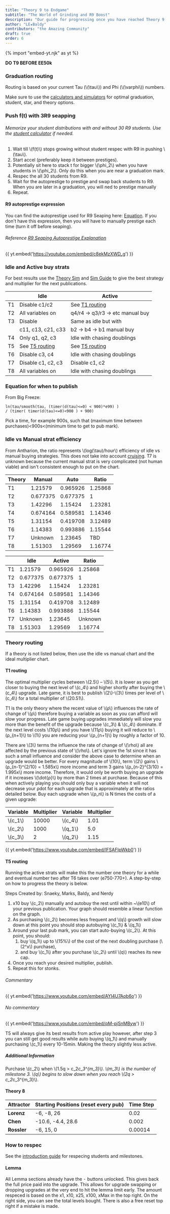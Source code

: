 ```yaml
---
title: "Theory 9 to Endgame"
subtitle: "The World of Grinding and R9 Boost"
description: "Our guide for progressing once you have reached Theory 9 and the endgame."
author: "LE★Baldy"
contributors: "the Amazing Community"
draft: true
order: 6
---
```


{% import "embed-yt.njk" as yt %}

**DO T9 BEFORE EE50k**

### Graduation routing

Routing is based on your current Tau (\\(\tau\\)) and Phi (\\(\varphi\\)) numbers.

Make sure to use the [calculators and simulators](/#other-resources) for optimal graduation, student, star, and theory options.

### Push f(t) with 3R9 seapping

###### Memorize your student distributions with and without 30 R9 students. Use the [student calculator](https://conicgames.github.io/exponentialidle/students.html) if needed.
1. Wait till \\(f(t)\\) stops growing without student respec with R9 in pushing \\(\tau\\).
2. Start accel (preferably keep it between prestiges).
3. Potentially sit here to stack t for bigger \\(\phi_2\\) when you have students in \\(\phi_2\\). Only
   do this when you are near a graduation mark.
4. Respec the all 30 students from R9.
5. Wait for the autoprestige to prestige and swap back students to R9. When you are later in a graduation,
    you will ned to prestige manually
6. Repeat.

#### R9 autoprestige expression

You can find the autoprestige used for R9 Seaping here: [Equation](https://exponential-idle-guides.netlify.app/guides/intro-to-grad/#new-autoprestige-expression). If you don't have this expression, then you will have to manually prestige each time (turn it off before seaping).

###### Reference [R9 Seaping Autoprestige Explanation](https://exponential-idle-guides.netlify.app/guides/intro-to-grad/#autoprestige-explanation)

{{ yt.embed('https://youtube.com/embed/c8ekMzXWD_g') }}

### Idle and Active buy strats
For best results use the <a href="https://replit.com/@xelaroc/AnthSim">Theory Sim</a> and <a href="https://exponential-idle-guides.netlify.app/guides/theory-sim/">Sim Guide</a> to give the best strategy and multiplier for the next publications.

<table class="newwords">
    <thead>
        <tr>
            <th class="invisible"></th>
            <th>Idle</th>
            <th>Active</th>
        </tr>
    </thead>
    <tbody>
        <tr>
            <td class="leftHeader">T1</td>
            <td>Disable c1/c2</td>
            <td>See <a href="https://exponential-idle-guides.netlify.app/guides/endgame/#t1-routing">T1 routing</a></td>
        </tr>
        <tr>
            <td class="leftHeader">T2</td>
            <td>All variables on</td>
            <td>q4/r4 → q3/r3 → etc manual buy</td>
        </tr>
        <tr>
            <td class="leftHeader">T3</td>
            <td>Disable </td>
            <td>Same as idle but with  </td>
        </tr>
                <tr>
            <td class="leftHeader"></td>
            <td>c11, c13, c21, c33</td>
            <td>b2 → b4 → b1 manual buy</td>
        </tr>
        <tr>
            <td class="leftHeader">T4</td>
            <td>Only q1, q2, c3</td>
            <td>Idle with chasing doublings</td>
        </tr>
        <tr>
            <td class="leftHeader">T5</td>
            <td>See <a href="https://exponential-idle-guides.netlify.app/guides/endgame/#t5-routing">T5 routing</a></td>
            <td>See <a href="https://exponential-idle-guides.netlify.app/guides/endgame/#t5-routing">T5 routing</a></td>
        </tr>
        <tr>
            <td class="leftHeader">T6</td>
            <td>Disable c3, c4</td>
            <td>Idle with chasing doublings</td>
        </tr>
        <tr>
            <td class="leftHeader">T7</td>
            <td>Disable c1, c2, c3</td>
            <td>Disable c1, c2</td>
        </tr>
        <tr>
            <td class="leftHeader">T8</td>
            <td>All variables on</td>
            <td>Idle with chasing doublings</td>
        </tr>
    </tbody>
</table>

### Equation for when to publish

From Big Freeze:

```
ln(tau/smooth(tau, (timer(d(tau)<=0) < 900)*e99) )
/ (timer( timer(d(tau)<=0)<900 ) + 900)
```

Pick a time, for example 900s, such that (maximum time between purchases)<900s<(minimum time to get to pub mark).

### Idle vs Manual strat efficiency

From Antharion, the ratio represents \\(log(\tau)/hour\\) efficiency of
idle vs manual buying strategies. This does not take into account [cruising](https://exponential-idle-guides.netlify.app/guides/intro-to-grad/#theory-basics). T7 is unknown because the current manual strat is very complicated (not human viable) and isn't consistent enough to put on the chart.

Theory | Manual | Auto | Ratio
---|---|---|---
 T1 | 1.21579  | 0.965926 | 1.25868
 T2 | 0.677375 | 0.677375 | 1
 T3 | 1.42296  | 1.15424  | 1.23281
 T4 | 0.674164 | 0.589581 | 1.14346
 T5 | 1.31154  | 0.419708 | 3.12489
 T6 | 1.14383  | 0.993886 | 1.15544
 T7 | Unknown   | 1.23645  | TBD
 T8 | 1.51303  | 1.29569  | 1.16774

 <table class="newwords">
    <thead>
        <tr>
            <th class="invisible"></th>
            <th>Idle</th>
            <th>Active</th>
            <th>Ratio</th>
        </tr>
    </thead>
    <tbody>
        <tr>
            <td class="leftHeader">T1</td>
            <td>1.21579</td>
            <td>0.965926</td>
            <td>1.25868</td>
        </tr>
        <tr>
            <td class="leftHeader">T2</td>
            <td>0.677375</td>
            <td>0.677375</td>
            <td>1</td>
        </tr>
        <tr>
            <td class="leftHeader">T3</td>
            <td>1.42296</td>
            <td>1.15424</td>
            <td>1.23281</td>
        <tr>
            <td class="leftHeader">T4</td>
            <td>0.674164</td>
            <td>0.589581</td></td>
            <td>1.14346</td>
        </tr>
        <tr>
            <td class="leftHeader">T5</td>
            <td>1.31154</td>
            <td>0.419708</td>
            <td>3.12489</td>
        </tr>
        <tr>
            <td class="leftHeader">T6</td>
            <td>1.14383</td>
            <td>0.993886</td></td>
            <td>1.15544</td>
        </tr>
        <tr>
            <td class="leftHeader">T7</td>
            <td>Unknown</td>
            <td>1.23645</td>
            <td>Unknown</td>
        </tr>
        <tr>
            <td class="leftHeader">T8</td>
            <td>1.51303</td>
            <td>1.29569</td>
            <td>1.16774</td>
        </tr>
    </tbody>
</table>

### Theory routing

If a theory is not listed below, then use the idle vs manual chart and
the ideal multiplier chart.

#### T1 routing

The optimal multiplier cycles between \\(2.5\\) – \\(5\\). It is lower as you get
closer to buying the next level of \\(c_4\\) and higher shortly after buying
the \\(c_4\\) upgrade. Late game, it is best to publish \\(2\\)-\\(3\\) times per level of
\\(c_4\\) for a total multiplier of \\(20.51\\).

T1 is the only theory where the recent value of \\(ρ\\) influences the
rate of change of \\(ρ\\) therefore buying a
variable as soon as you can afford will slow your progress. Late game
buying upgrades immediately will slow you more than the benefit of the
upgrade because \\(c_3\\) & \\(c_4\\) dominate. If the next level costs \\(10ρ\\) and you
have \\(11ρ\\) buying it will reduce to \\(ρ_{n+1}\\) to \\(1\\) you are reducing your \\(ρ_{n+1}\\)
by roughly a factor of 10.

There are \\(3\\) terms the influence the rate of change of \\(\rho\\) all are
affected by the previous state of \\(\rho\\). Let's ignore the 1st since it
has such a small influence and consider the above case to determine when
an upgrade would be better. For every magnitude of \\(10\\), term \\(2\\) gains
\\(ρ_{n-1}^{2/10} = 1.585x\\) more income and term 3 gains \\(ρ_{n-2}^{3/10} = 1.995x\\)
more income. Therefore, it would only be worth buying an upgrade if it
increases \\(\dot{ρ}\\) by more than 2 times at purchase. Because of this when
actively playing you should only buy a variable when it will not
decrease your ρdot for each upgrade that is approximately at the ratios
detailed below. Buy each upgrade when \\(ρ_n\\) is N times the costs of a
given upgrade:

Variable | Multiplier | Variable | Multiplier
--- | --- | --- | ---
\\(c_1\\) | 10000 | \\(c_4\\) | 1.01
\\(c_2\\) | 1000 | \\(q_1\\) | 5.0
\\(c_3\\) | 2 | \\(q_2\\) | 1.15


{{ yt.embed('https://www.youtube.com/embed/lFSAFIpWkb0') }}

#### T5 routing

Running the active strats will make this the number one theory for a while
and eventual number two after T6 takes over (e750-770+). A step-by-step on how to
progress the theory is below.

Steps Created by: Snaeky, Marks, Baldy, and Nerdy

1. x10 buy \\(c_2\\) manually
   and autobuy the rest until within ~\\(e10\\) of your previous
   publication. Your graph should resemble a linear function on the
   graph.
2. As purchasing \\(c_2\\) becomes less frequent and \\(q\\) growth will
   slow down at this point you should stop autobuying \\(c_1\\) & \\(q_1\\)
3. Around your last pub mark, you can start auto-buying \\(c_2\\). At this point, you should:
   1. buy \\(q_1\\) up to \\(15\%\\) of the cost of the next doubling purchase (\\(2^x\\) purchase),
   2. and buy \\(c_1\\) after you purchase \\(c_2\\) until \\(q\\) reaches its new cap.
4. Once you reach your desired multiplier, publish. 
5. Repeat this for stonks.

###### Commentary



{{ yt.embed('https://www.youtube.com/embed/AYI4U7Aob6o') }}

###### No commentary

{{ yt.embed('https://www.youtube.com/embed/pM-pjSnMByw') }}


T5 will always give its best results from active play however, after
step 3 you can still get good results while auto buying \\(q_1\\) and manually
purchasing \\(c_1\\) every 10-15min. Making the theory slightly less active.

##### Additional Information

Purchase \\(c_2\\) when  \\(1.5q > c_2*c_3^{m_3}\\). \\(m_3\\) is
the number of milestone 3. \\(q\\) begins to slow down when you reach
\\(2q > c_2*c_3^{m_3}\\).

#### Theory 8

Attractor | Starting Positions (reset every pub) | Time Step
--- | --- | ---
**Lorenz** | -6, -8, 26 | 0.02
**Chen** | -10.6, -4.4, 28.6 | 0.002
**Rossler** | -6, 15, 0 | 0.00014

### How to respec

See the [introduction guide](https://exponential-idle-guides.netlify.app/guides/intro-to-grad/#respecing-students) for respecing students and
milestones.

#### Lemma

All Lemma sections already have the <kbd>-</kbd> buttons unlocked. This gives
back the full price paid into the upgrade. This allows for upgrade
swapping or dropping upgrades at the very end to hit the lemma limit
early. The amount respeced is based on the x1, x10, x25, x100, xMax in
the top right. On the right side, you can see the total levels bought.
There is also a free reset top right if a mistake is made.

